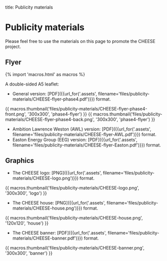 title: Publicity materials

# Publicity materials

Please feel free to use the materials on this page to promote the CHEESE
project.

## Flyer

{% import 'macros.html' as macros %}

A double-sided A5 leaflet:

- General version: [PDF]({{url_for('.assets', filename='files/publicity-materials/CHEESE-flyer-phase4.pdf')}}) format.

{{ macros.thumbnail('files/publicity-materials/CHEESE-flyer-phase4-front.png', '300x300', 'phase4-flyer') }}
{{ macros.thumbnail('files/publicity-materials/CHEESE-flyer-phase4-back.png', '300x300', 'phase4-flyer') }}

- Ambition Lawrence Weston (AWL) version: [PDF]({{url_for('.assets', filename='files/publicity-materials/CHEESE-flyer-AWL.pdf')}}) format.
- Easton Energy Group (EEG) version: [PDF]({{url_for('.assets', filename='files/publicity-materials/CHEESE-flyer-Easton.pdf')}}) format.

## Graphics

- The CHEESE logo: [PNG]({{url_for('.assets', filename='files/publicity-materials/CHEESE-logo.png')}}) format.

{{ macros.thumbnail('files/publicity-materials/CHEESE-logo.png', '300x300', 'logo') }}

- The CHEESE house: [PNG]({{url_for('.assets', filename='files/publicity-materials/CHEESE-house.png')}}) format.

{{ macros.thumbnail('files/publicity-materials/CHEESE-house.png', '120x120', 'house') }}

- The CHEESE banner: [PDF]({{url_for('.assets', filename='files/publicity-materials/CHEESE-banner.pdf')}}) format.

{{ macros.thumbnail('files/publicity-materials/CHEESE-banner.png', '300x300', 'banner') }}

